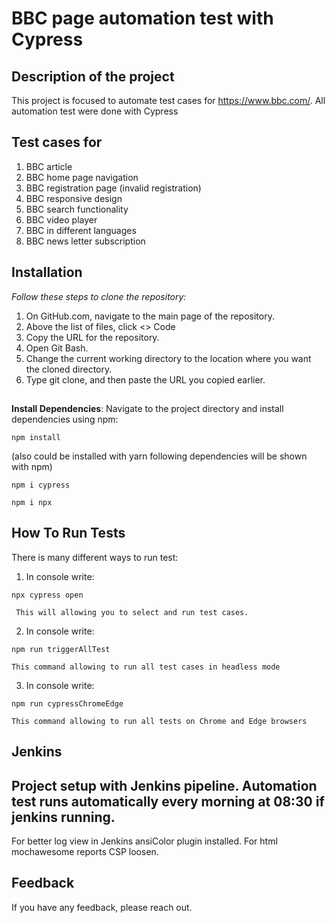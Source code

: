 
# BBC page automation test with Cypress 

## Description of the project
This project is focused to automate test cases for https://www.bbc.com/. All automation test were done with Cypress 

## Test cases for
1. BBC article
2. BBC home page navigation
3. BBC registration page (invalid registration)
4. BBC responsive design
5. BBC search functionality
6. BBC video player
7. BBC in different languages
8. BBC news letter subscription
##

## Installation

*Follow these steps to clone the repository:*

1. On GitHub.com, navigate to the main page of the repository.
2. Above the list of files, click <> Code
3. Copy the URL for the repository.
4. Open Git Bash.
5. Change the current working directory to the location where you want the cloned directory.
6. Type git clone, and then paste the URL you copied earlier.
##

**Install Dependencies**: Navigate to the project directory and install dependencies using npm: 
```
npm install
```
(also could be installed with yarn following dependencies will be shown with npm)

```
npm i cypress
```

```
npm i npx
```


## How To Run Tests

There is many different ways to run test: 
1. In console write: 
```
npx cypress open
``` 
     This will allowing you to select and run test cases.
2. In console write: 
```
npm run triggerAllTest
```
    This command allowing to run all test cases in headless mode
3. In console write: 
```
npm run cypressChromeEdge 
```
    This command allowing to run all tests on Chrome and Edge browsers


## Jenkins

Project setup with Jenkins pipeline.
Automation test runs automatically every morning at 08:30 if jenkins running.
--
For better log view in Jenkins ansiColor plugin installed. For html mochawesome reports CSP loosen. 


## Feedback

If you have any feedback, please reach out.
